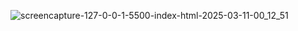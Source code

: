 ![screencapture-127-0-0-1-5500-index-html-2025-03-11-00_12_51](https://github.com/user-attachments/assets/9333c6ab-d9b8-4f5e-9ca3-16d204373ec2)
